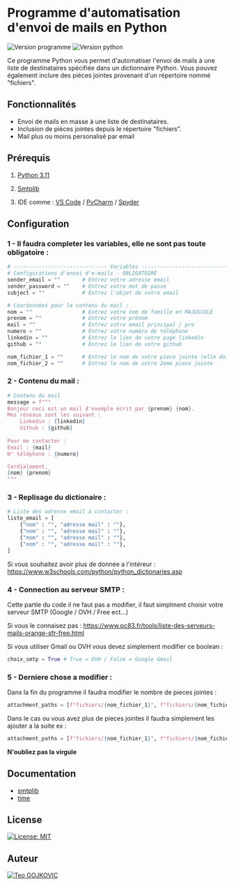 # Programme d'automatisation d'envoi de mails en Python

![Version programme](https://img.shields.io/badge/Version-v1.0-blue.svg)
![Version python](https://img.shields.io/badge/Python-3.11-blue.svg)

Ce programme Python vous permet d'automatiser l'envoi de mails à une liste de destinataires spécifiée dans un dictionnaire Python. Vous pouvez également inclure des pièces jointes provenant d'un répertoire nommé "fichiers".

## Fonctionnalités

- Envoi de mails en masse à une liste de destinataires.
- Inclusion de pièces jointes depuis le répertoire "fichiers".
- Mail plus ou moins personalisé par email

## Prérequis

1. [Python 3.11](https://www.python.org/downloads/release/python-3110/)

2. [Smtplib](https://pypi.org/project/secure-smtplib/)

3. IDE comme : [VS Code](https://code.visualstudio.com) / [PyCharm](https://www.jetbrains.com/fr-fr/pycharm/) / [Spyder](https://www.spyder-ide.org)

## Configuration

### 1 - Il faudra completer les variables, elle ne sont pas toute obligatoire : 

```py
# ------------------------------ Variables ------------------------------ 
# Configurations d'envoi d'e-mails - OBLIGATOIRE
sender_email = ""       # Entrez votre adresse email
sender_password = ""    # Entrez votre mot de passe
subject = ""            # Entrez l'objet de votre email

# Coordonnées pour le contenu du mail : 
nom = ""                # Entrez votre nom de famille en MAJUSCULE
prenom = ""             # Entrez votre prénom
mail = ""               # Entrez votre email principal / pro
numero = ""             # Entrez votre numéro de téléphone
linkedin = ""           # Entrez le lien de votre page linkedin
github = ""             # Entrez le lien de votre github

nom_fichier_1 = ""      # Entrez le nom de votre piece jointe (elle doit se trouver dans le dossier : /fichiers)
nom_fichier_2 = ""      # Entrez le nom de votre 2eme piece jointe
```

### 2 - Contenu du mail : 

```py
# Contenu du mail
message = f""" 
Bonjour ceci est un mail d'exemple écrit par {prenom} {nom}.
Mes réseaux sont les suivant : 
    Linkedin : {linkedin}
    Github : {github}
    
Pour me contacter : 
Email : {mail}
N° téléphone : {numero}

Cordialement,
{nom} {prenom}
"""
```

### 3 - Replisage du dictionaire : 
```py
# Liste des adresse email à contacter : 
liste_email = [
    {"nom" : "", "adresse mail" : ""},
    {"nom" : "", "adresse mail" : ""},
    {"nom" : "", "adresse mail" : ""},
    {"nom" : "", "adresse mail" : ""},
]
```

Si vous souhaitez avoir plus de donnée a l'intéreur : https://www.w3schools.com/python/python_dictionaries.asp

### 4 - Connection au serveur SMTP : 
Cette partie du code il ne faut pas a modifier, il faut simplment choisir votre serveur SMTP (Google / OVH / Free ect...) 

Si vous le connaisez pas : https://www.pc83.fr/tools/liste-des-serveurs-mails-orange-sfr-free.html

Si vous utiliser Gmail ou OVH vous devez simplement modifier ce boolean : 

```py
choix_smtp = True # True = OVH / False = Google Gmail
```

### 5 - Derniere chose a modifier : 
Dans la fin du programme il faudra modifier le nombre de pieces jointes : 

```py
attachment_paths = [f"fichiers/{nom_fichier_1}", f"fichiers/{nom_fichier_2}"]
```

Dans le cas ou vous avez plus de pieces jointes il faudra simplement les ajouter a la suite ex :

```py
attachment_paths = [f"fichiers/{nom_fichier_1}", f"fichiers/{nom_fichier_2}", f"fichiers{nom_fichier_3}"]
```

**N'oubliez pas la virgule**

## Documentation

- [smtplib](https://docs.python.org/3/library/smtplib.html)
- [time](https://docs.python.org/3/library/time.html)


## License

[![License: MIT](https://img.shields.io/badge/License-MIT-yellow.svg)](https://opensource.org/licenses/MIT)

## Auteur

[![Teo GOJKOVIC](https://img.shields.io/badge/Teo_GOJKOVIC-222e45?style=for-the-badge&logo=github&logoColor=white)](https://github.com/Teo-Gojkovic)
